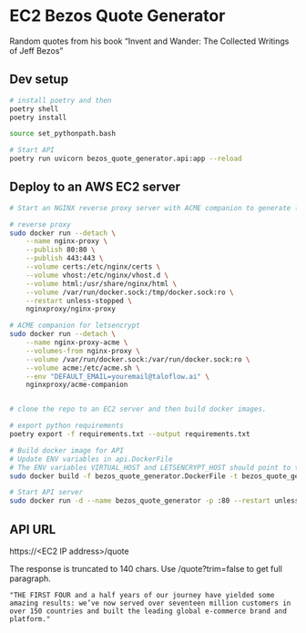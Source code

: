 # EC2 Bezos Quote Generator

Random quotes from his book “Invent and Wander: The Collected Writings of Jeff Bezos”

## Dev setup

```bash 
# install poetry and then
poetry shell
poetry install

source set_pythonpath.bash

# Start API
poetry run uvicorn bezos_quote_generator.api:app --reload
```


## Deploy to an AWS EC2 server

```bash
# Start an NGINX reverse proxy server with ACME companion to generate letsencrypt certificates

# reverse proxy
sudo docker run --detach \
    --name nginx-proxy \
    --publish 80:80 \
    --publish 443:443 \
    --volume certs:/etc/nginx/certs \
    --volume vhost:/etc/nginx/vhost.d \
    --volume html:/usr/share/nginx/html \
    --volume /var/run/docker.sock:/tmp/docker.sock:ro \
    --restart unless-stopped \
    nginxproxy/nginx-proxy

# ACME companion for letsencrypt
sudo docker run --detach \
    --name nginx-proxy-acme \
    --volumes-from nginx-proxy \
    --volume /var/run/docker.sock:/var/run/docker.sock:ro \
    --volume acme:/etc/acme.sh \
    --env "DEFAULT_EMAIL=youremail@taloflow.ai" \
    nginxproxy/acme-companion


# clone the repo to an EC2 server and then build docker images.

# export python requirements
poetry export -f requirements.txt --output requirements.txt

# Build docker image for API
# Update ENV variables in api.DockerFile
# The ENV variables VIRTUAL_HOST and LETSENCRYPT_HOST should point to the domain name for the API. 
sudo docker build -f bezos_quote_generator.DockerFile -t bezos_quote_generator .

# Start API server
sudo docker run -d --name bezos_quote_generator -p :80 --restart unless-stopped bezos_quote_generator
```

## API URL
https://\<EC2 IP address\>/quote

The response is truncated to 140 chars. Use /quote?trim=false to get full paragraph.
```
"THE FIRST FOUR and a half years of our journey have yielded some amazing results: we’ve now served over seventeen million customers in over 150 countries and built the leading global e-commerce brand and platform."
```